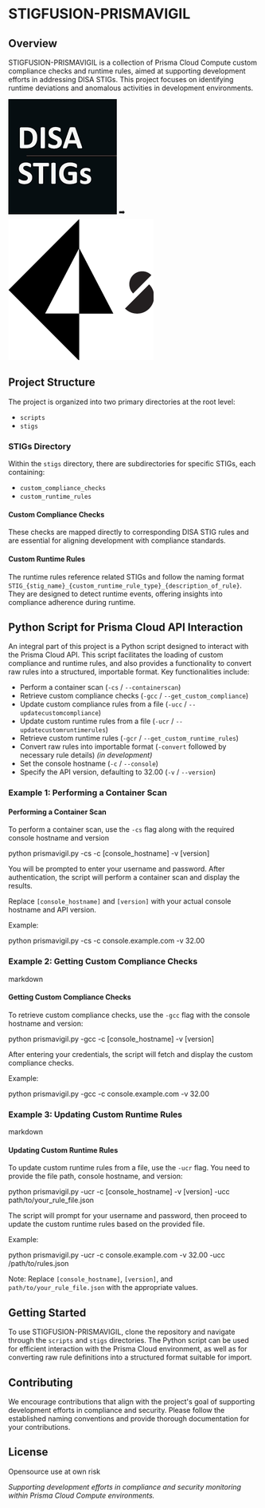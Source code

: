 # STIGFUSION-PRISMAVIGIL

## Overview
STIGFUSION-PRISMAVIGIL is a collection of Prisma Cloud Compute custom compliance checks and runtime rules, aimed at supporting development efforts in addressing DISA STIGs. This project focuses on identifying runtime deviations and anomalous activities in development environments.

![DISA STIG](images/disa_stig.png) ➡️ ![Prisma Cloud](images/prisma_cloud.png)

## Project Structure
The project is organized into two primary directories at the root level:

- `scripts`
- `stigs`

### STIGs Directory
Within the `stigs` directory, there are subdirectories for specific STIGs, each containing:

- `custom_compliance_checks`
- `custom_runtime_rules`

#### Custom Compliance Checks
These checks are mapped directly to corresponding DISA STIG rules and are essential for aligning development with compliance standards.

#### Custom Runtime Rules
The runtime rules reference related STIGs and follow the naming format `STIG_{stig_name}_{custom_runtime_rule_type}_{description_of_rule}`. They are designed to detect runtime events, offering insights into compliance adherence during runtime.

## Python Script for Prisma Cloud API Interaction
An integral part of this project is a Python script designed to interact with the Prisma Cloud API. This script facilitates the loading of custom compliance and runtime rules, and also provides a functionality to convert raw rules into a structured, importable format. Key functionalities include:

- Perform a container scan (`-cs` / `--containerscan`)
- Retrieve custom compliance checks (`-gcc` / `--get_custom_compliance`)
- Update custom compliance rules from a file (`-ucc` / `--updatecustomcompliance`)
- Update custom runtime rules from a file (`-ucr` / `--updatecustomruntimerules`)
- Retrieve custom runtime rules (`-gcr` / `--get_custom_runtime_rules`)
- Convert raw rules into importable format (`-convert` followed by necessary rule details) *(in development)*
- Set the console hostname (`-c` / `--console`)
- Specify the API version, defaulting to 32.00 (`-v` / `--version`)



### Example 1: Performing a Container Scan

#### Performing a Container Scan

To perform a container scan, use the `-cs` flag along with the required console hostname and version

python prismavigil.py -cs -c [console_hostname] -v [version]


You will be prompted to enter your username and password. After authentication, the script will perform a container scan and display the results.

Replace `[console_hostname]` and `[version]` with your actual console hostname and API version.

Example:

python prismavigil.py -cs -c console.example.com -v 32.00



### Example 2: Getting Custom Compliance Checks
markdown
#### Getting Custom Compliance Checks

To retrieve custom compliance checks, use the `-gcc` flag with the console hostname and version:


python prismavigil.py -gcc -c [console_hostname] -v [version]


After entering your credentials, the script will fetch and display the custom compliance checks.

Example:

python prismavigil.py -gcc -c console.example.com -v 32.00



### Example 3: Updating Custom Runtime Rules
markdown
#### Updating Custom Runtime Rules

To update custom runtime rules from a file, use the `-ucr` flag. You need to provide the file path, console hostname, and version:


python prismavigil.py -ucr -c [console_hostname] -v [version] -ucc path/to/your_rule_file.json


The script will prompt for your username and password, then proceed to update the custom runtime rules based on the provided file.

Example:

python prismavigil.py -ucr -c console.example.com -v 32.00 -ucc /path/to/rules.json


Note: Replace `[console_hostname]`, `[version]`, and `path/to/your_rule_file.json` with the appropriate values.



## Getting Started
To use STIGFUSION-PRISMAVIGIL, clone the repository and navigate through the `scripts` and `stigs` directories. The Python script can be used for efficient interaction with the Prisma Cloud environment, as well as for converting raw rule definitions into a structured format suitable for import.

## Contributing
We encourage contributions that align with the project's goal of supporting development efforts in compliance and security. Please follow the established naming conventions and provide thorough documentation for your contributions.

## License
Opensource use at own risk

*Supporting development efforts in compliance and security monitoring within Prisma Cloud Compute environments.*
